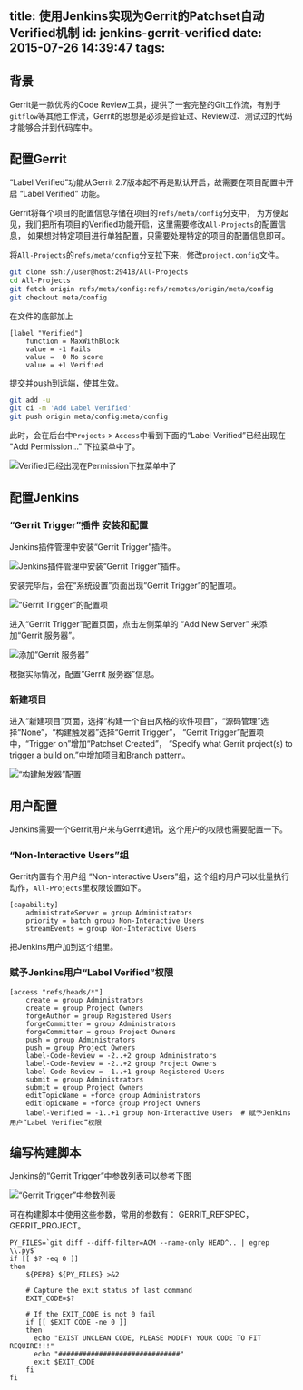 title: 使用Jenkins实现为Gerrit的Patchset自动Verified机制
id: jenkins-gerrit-verified
date: 2015-07-26 14:39:47
tags:
---
## 背景

Gerrit是一款优秀的Code Review工具，提供了一套完整的Git工作流，有别于`gitflow`等其他工作流，Gerrit的思想是必须是验证过、Review过、测试过的代码才能够合并到代码库中。

## 配置Gerrit

“Label Verified”功能从Gerrit 2.7版本起不再是默认开启，故需要在项目配置中开启 “Label Verified” 功能。

Gerrit将每个项目的配置信息存储在项目的`refs/meta/config`分支中，
为方便起见，我们把所有项目的Verified功能开启，这里需要修改`All-Projects`的配置信息，
如果想对特定项目进行单独配置，只需要处理特定的项目的配置信息即可。

将`All-Projects`的`refs/meta/config`分支拉下来，修改`project.config`文件。


```sh
git clone ssh://user@host:29418/All-Projects
cd All-Projects
git fetch origin refs/meta/config:refs/remotes/origin/meta/config
git checkout meta/config
```

在文件的底部加上

```
[label "Verified"]
    function = MaxWithBlock
    value = -1 Fails
    value =  0 No score
    value = +1 Verified
```

提交并push到远端，使其生效。

```sh
git add -u
git ci -m 'Add Label Verified'
git push origin meta/config:meta/config
```

此时，会在后台中`Projects` > `Access`中看到下面的“Label Verified”已经出现在 "Add Permission..." 下拉菜单中了。

![Verified已经出现在Permission下拉菜单中了](/images/jenkins-gerrit-verified/1.png)

## 配置Jenkins

### “Gerrit Trigger”插件 安装和配置

Jenkins插件管理中安装“Gerrit Trigger”插件。

![Jenkins插件管理中安装“Gerrit Trigger”插件。](/images/jenkins-gerrit-verified/2.png)

安装完毕后，会在“系统设置”页面出现“Gerrit Trigger”的配置项。

![“Gerrit Trigger”的配置项](/images/jenkins-gerrit-verified/3.png)

进入“Gerrit Trigger”配置页面，点击左侧菜单的 “Add New Server” 来添加“Gerrit 服务器”。

![添加“Gerrit 服务器”](/images/jenkins-gerrit-verified/4.png)

根据实际情况，配置“Gerrit 服务器”信息。

### 新建项目

进入“新建项目”页面，选择“构建一个自由风格的软件项目”，“源码管理”选择“None”，“构建触发器”选择“Gerrit Trigger”，
“Gerrit Trigger”配置项中，“Trigger on”增加“Patchset Created”，
“Specify what Gerrit project(s) to trigger a build on.”中增加项目和Branch pattern。

![“构建触发器”配置](/images/jenkins-gerrit-verified/5.png)

## 用户配置

Jenkins需要一个Gerrit用户来与Gerrit通讯，这个用户的权限也需要配置一下。

### “Non-Interactive Users”组

Gerrit内置有个用户组 “Non-Interactive Users”组，这个组的用户可以批量执行动作，`All-Projects`里权限设置如下。

```
[capability]
	administrateServer = group Administrators
	priority = batch group Non-Interactive Users
	streamEvents = group Non-Interactive Users
```

把Jenkins用户加到这个组里。

### 赋予Jenkins用户“Label Verified”权限

```
[access "refs/heads/*"]
	create = group Administrators
	create = group Project Owners
	forgeAuthor = group Registered Users
	forgeCommitter = group Administrators
	forgeCommitter = group Project Owners
	push = group Administrators
	push = group Project Owners
	label-Code-Review = -2..+2 group Administrators
	label-Code-Review = -2..+2 group Project Owners
	label-Code-Review = -1..+1 group Registered Users
	submit = group Administrators
	submit = group Project Owners
	editTopicName = +force group Administrators
	editTopicName = +force group Project Owners
	label-Verified = -1..+1 group Non-Interactive Users  # 赋予Jenkins用户“Label Verified”权限
```

## 编写构建脚本

Jenkins的“Gerrit Trigger”中参数列表可以参考下图

![“Gerrit Trigger”中参数列表](/images/jenkins-gerrit-verified/7.png)

可在构建脚本中使用这些参数，常用的参数有： GERRIT_REFSPEC， GERRIT_PROJECT。

```
PY_FILES=`git diff --diff-filter=ACM --name-only HEAD^.. | egrep \\.py$`
if [[ $? -eq 0 ]]
then
    ${PEP8} ${PY_FILES} >&2

    # Capture the exit status of last command
    EXIT_CODE=$?

    # If the EXIT_CODE is not 0 fail
    if [[ $EXIT_CODE -ne 0 ]]
    then
      echo "EXIST UNCLEAN CODE, PLEASE MODIFY YOUR CODE TO FIT REQUIRE!!!"
      echo "##############################"
      exit $EXIT_CODE
    fi
fi
```
